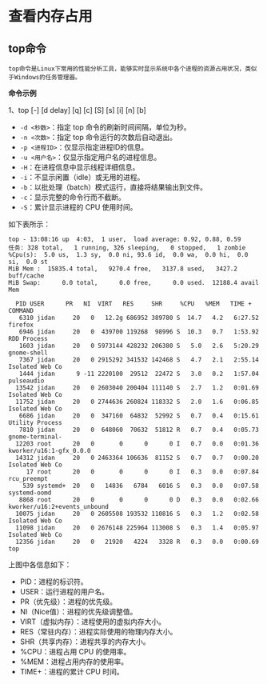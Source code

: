 # 查看内存占用

## top命令

    top命令是Linux下常用的性能分析工具，能够实时显示系统中各个进程的资源占用状况，类似于Windows的任务管理器。

**命令示例**

1、top [-] [d delay] [q] [c] [S] [s] [i] [n] [b]

* `-d <秒数>`：指定 top 命令的刷新时间间隔，单位为秒。
* `-n <次数>`：指定 top 命令运行的次数后自动退出。
* `-p <进程ID>`：仅显示指定进程ID的信息。
* `-u <用户名>`：仅显示指定用户名的进程信息。
* `-H`：在进程信息中显示线程详细信息。
* `-i`：不显示闲置（idle）或无用的进程。
* `-b`：以批处理（batch）模式运行，直接将结果输出到文件。
* `-c`：显示完整的命令行而不截断。
* `-S`：累计显示进程的 CPU 使用时间。

如下表所示：

```
top - 13:08:16 up  4:03,  1 user,  load average: 0.92, 0.88, 0.59
任务: 328 total,   1 running, 326 sleeping,   0 stopped,   1 zombie
%Cpu(s):  5.0 us,  1.3 sy,  0.0 ni, 93.6 id,  0.0 wa,  0.0 hi,  0.0 si,  0.0 st
MiB Mem :  15835.4 total,   9270.4 free,   3137.8 used,   3427.2 buff/cache
MiB Swap:      0.0 total,      0.0 free,      0.0 used.  12188.4 avail Mem 
 
  PID USER      PR   NI  VIRT   RES     SHR     %CPU   %MEM   TIME + COMMAND
   6310 jidan     20   0   12.2g 686952 389780 S  14.7   4.2   6:27.52 firefox  
   6946 jidan     20   0  439700 119268  98996 S  10.3   0.7   1:53.92 RDD Process  
   1603 jidan     20   0 5973144 428232 206380 S   5.0   2.6   5:20.29 gnome-shell  
   7367 jidan     20   0 2915292 341532 142468 S   4.7   2.1   2:55.14 Isolated Web Co  
   1444 jidan      9 -11 2220100  29512  22472 S   3.0   0.2   1:57.04 pulseaudio   
  13542 jidan     20   0 2603040 200404 111140 S   2.7   1.2   0:01.69 Isolated Web Co  
  11752 jidan     20   0 2744636 260824 118332 S   2.0   1.6   0:06.85 Isolated Web Co  
   6686 jidan     20   0  347160  64832  52992 S   0.7   0.4   0:15.61 Utility Process  
   7810 jidan     20   0  648060  70632  51812 R   0.7   0.4   0:05.73 gnome-terminal-  
  12203 root      20   0       0      0      0 I   0.7   0.0   0:01.36 kworker/u16:1-gfx_0.0.0  
  14312 jidan     20   0 2463364 106636  81152 S   0.7   0.7   0:00.20 Isolated Web Co  
     17 root      20   0       0      0      0 I   0.3   0.0   0:07.84 rcu_preempt  
    539 systemd+  20   0   14836   6784   6016 S   0.3   0.0   0:07.58 systemd-oomd   
   8868 root      20   0       0      0      0 D   0.3   0.0   0:02.66 kworker/u16:2+events_unbound   
  10075 jidan     20   0 2605508 193532 110816 S   0.3   1.2   0:02.58 Isolated Web Co  
  11098 jidan     20   0 2676148 225964 113008 S   0.3   1.4   0:05.97 Isolated Web Co  
  12356 jidan     20   0   21920   4224   3328 R   0.3   0.0   0:00.69 top  
```



上图中各信息如下：

* PID：进程的标识符。
* USER：运行进程的用户名。
* PR（优先级）：进程的优先级。
* NI（Nice值）：进程的优先级调整值。
* VIRT（虚拟内存）：进程使用的虚拟内存大小。
* RES（常驻内存）：进程实际使用的物理内存大小。
* SHR（共享内存）：进程共享的内存大小。
* %CPU：进程占用 CPU 的使用率。
* %MEM：进程占用内存的使用率。
* TIME+：进程的累计 CPU 时间。
